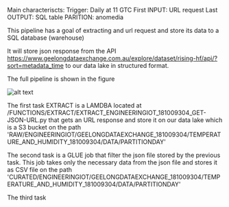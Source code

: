 Main characteriscts:
Trigger: Daily at 11 GTC
First INPUT: URL request
Last OUTPUT: SQL table
PARITION: anomedia

This pipeline has a goal of extracting and url request and store its data to a SQL database (warehouse)

It will store json response from the API https://www.geelongdataexchange.com.au/explore/dataset/rising-hf/api/?sort=metadata_time to our data lake in structured format.

The full pipeline is shown in the figure  

![alt text](https://github.com/soulfulart-V1/Data_Pipelines_Projects/blob/main/Geelong+Data+Exchange/ENGINEERINGIOT/PROJECT_181009304/RESOURCES/IMAGES/PIPELINE_ENGINEERINGIOT_181009304_Temperature_Humidity_HF_sensorsInfo.png?raw=true)

The first task EXTRACT is a LAMDBA located at /FUNCTIONS/EXTRACT/EXTRACT_ENGINEERINGIOT_181009304_GET-JSON-URL.py that gets an URL response and store it on our data lake which is a S3 bucket on the path 'RAW/ENGINEERINGIOT/GEELONGDATAEXCHANGE_181009304/TEMPERATURE_AND_HUMIDITY_181009304/DATA/PARTITIONDAY'

The second task is a GLUE job that filter the json file stored by the previous task. This job takes only the necessary data from the json file and stores it as CSV file on the path 'CURATED/ENGINEERINGIOT/GEELONGDATAEXCHANGE_181009304/TEMPERATURE_AND_HUMIDITY_181009304/DATA/PARTITIONDAY'

The third task
